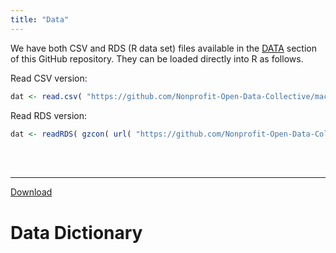 ```yaml
---
title: "Data"
---
```




We have both CSV and RDS (R data set) files available in the [DATA](https://github.com/Nonprofit-Open-Data-Collective/irs-990-compensation-data/tree/master/DATA) section of this GitHub repository. They can be loaded directly into R as follows.

Read CSV version:

```r
dat <- read.csv( "https://github.com/Nonprofit-Open-Data-Collective/machine_learning_mission_codes/blob/master/DATA/MISSION.csv?raw=true", stringsAsFactors=F )
```

Read RDS version:

```r
dat <- readRDS( gzcon( url( "https://github.com/Nonprofit-Open-Data-Collective/machine_learning_mission_codes/blob/master/DATA/MISSION.rds?raw=true" )))
```

<br> 
<br> 

-------------------


[Download](https://www.dropbox.com/s/zeic49hwst4w9p7/p7a_data.rds?dl=1)

# Data Dictionary 
 
 
